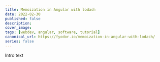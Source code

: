 ```yaml
---
title: Memoization in Angular with lodash
date: 2022-02-30
published: false
description:
cover_image:
tags: [webdev, angular, software, tutorial]
canonical_url: https://fyodor.io/memoization-in-angular-with-lodash/
series: false
---
```


Intro text